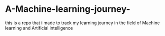 # A-Machine-learning-journey-
this is a repo that i made to track my learning journey in the field of Machine learning and Artificial intelligence 
